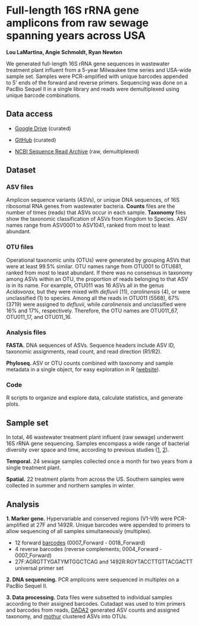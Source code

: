 # Full-length 16S rRNA gene amplicons from raw sewage spanning years across USA

<b>Lou LaMartina, Angie Schmoldt, Ryan Newton</b>

We generated full-length 16S rRNA gene sequences in wastewater treatment plant influent from a 5-year Milwaukee time series and USA-wide sample set. Samples were PCR-amplified with unique barcodes appended to 5' ends of the forward and reverse primers. Sequencing was done on a PacBio Sequel II in a single library and reads were demultiplexed using unique barcode combinations.


## Data access

- [Google Drive](https://drive.google.com/drive/folders/1lfjwUHkiLNQoR53-yt8B6eLNDEsZCWob?usp=sharing) (curated)

- [GitHub](https://github.com/loulanomics/Full16S_sewageDatabase/tree/main/Files) (curated)

- [NCBI Sequence Read Archive](https://www.ncbi.nlm.nih.gov/Traces/study/?acc=PRJNA809416&o=acc_s%3Aa) (raw, demultiplexed)


## Dataset

### ASV files

Amplicon sequence variants (ASVs), or unique DNA sequences, of 16S ribosomal RNA genes from wastewater bacteria. <b>Counts</b> files are the number of times (reads) that ASVs occur in each sample. <b>Taxonomy</b> files show the taxonomic classification of ASVs from Kingdom to Species. ASV names range from ASV0001 to ASV1041, ranked from most to least abundant.

### OTU files

Operational taxonomic units (OTUs) were generated by grouping ASVs that were at least 99.5% similar. OTU names range from OTU001 to OTU681, ranked from most to least abundant. If there was no consensus in taxonomy among ASVs within an OTU, the proportion of reads belonging to that ASV is in its name. For example, OTU011 was 16 ASVs all in the genus <i>Acidovorax</i>, but they were mixed with <i>defluvii</i> (11), <i>carolinensis</i> (4), or were unclassified (1) to species. Among all the reads in OTU011 (5568), 67% (3719) were assigned to <i>defluvii</i>, while <i>carolinensis</i> and unclassified were 16% and 17%, respectively. Therefore, the OTU names are OTU011_67, OTU011_17, and OTU011_16.
  
### Analysis files
  
<b>FASTA.</b>  DNA sequences of ASVs. Sequence headers include ASV ID, taxonomic assignments, read count, and read direction (R1/R2).

<b>Phyloseq. </b>  ASV or OTU counts combined with taxonomy and sample metadata in a single object, for easy exploration in R ([website](https://joey711.github.io/phyloseq/)).


### Code

R scripts to organize and explore data, calculate statistics, and generate plots.

## Sample set

In total, 46 wastewater treatment plant influent (raw sewage) underwent 16S rRNA gene sequencing. Samples encompass a wide range of bacterial diversity over space and time, according to previous studies ([1](https://microbiomejournal.biomedcentral.com/articles/10.1186/s40168-021-01038-5), [2](https://microbiomejournal.biomedcentral.com/articles/10.1186/s40168-021-01038-5)).

<b>Temporal.</b>  24 sewage samples collected once a month for two years from a single treatment plant.

<b>Spatial.</b>  22 treatment plants from across the US. Southern samples were collected in summer and northern samples in winter.


## Analysis

<b>1.  Marker gene.</b>  Hypervariable and conserved regions (V1-V9) were PCR-amplified at 27F and 1492R. Unique barcodes were appended to primers to allow  sequencing of all samples simultaneously (multiplex).

- 12 forward [barcodes](https://github.com/PacificBiosciences/Bioinformatics-Training/blob/master/barcoding/pacbio_384_barcodes.fasta) (0007_Forward - 0018_Forward)
- 4 reverse barcodes (reverse complements; 0004_Forward - 0007_Forward)
- 27F:AGRGTTYGATYMTGGCTCAG and 1492R:RGYTACCTTGTTACGACTT universal primer set

<b>2.  DNA sequencing.</b>  PCR amplicons were sequenced in multiplex on a PacBio Sequel II.

<b>3.  Data processing.</b>  Data files were subsetted to individual samples according to their assigned barcodes. Cutadapt was used to trim primers and barcodes from reads, [DADA2](https://benjjneb.github.io/dada2/tutorial.html) generated ASV counts and assigned taxonomy, and [mothur](https://mothur.org/wiki/cluster/) clustered ASVs into OTUs.

